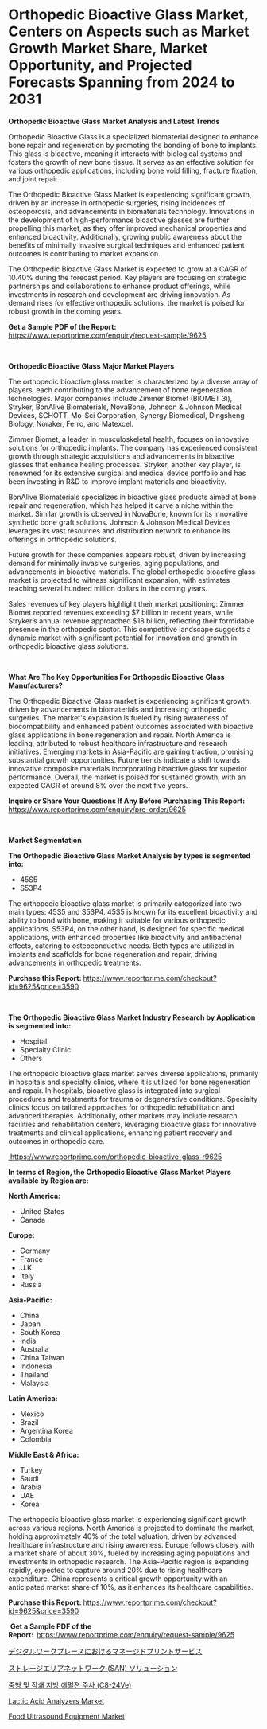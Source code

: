 <p><h1>Orthopedic Bioactive Glass Market, Centers on Aspects such as Market Growth Market Share, Market Opportunity, and Projected Forecasts Spanning from 2024 to 2031</h1></p><p><strong>Orthopedic Bioactive Glass Market Analysis and Latest Trends</strong></p>
<p><p>Orthopedic Bioactive Glass is a specialized biomaterial designed to enhance bone repair and regeneration by promoting the bonding of bone to implants. This glass is bioactive, meaning it interacts with biological systems and fosters the growth of new bone tissue. It serves as an effective solution for various orthopedic applications, including bone void filling, fracture fixation, and joint repair.</p><p>The Orthopedic Bioactive Glass Market is experiencing significant growth, driven by an increase in orthopedic surgeries, rising incidences of osteoporosis, and advancements in biomaterials technology. Innovations in the development of high-performance bioactive glasses are further propelling this market, as they offer improved mechanical properties and enhanced bioactivity. Additionally, growing public awareness about the benefits of minimally invasive surgical techniques and enhanced patient outcomes is contributing to market expansion.</p><p>The Orthopedic Bioactive Glass Market is expected to grow at a CAGR of 10.40% during the forecast period. Key players are focusing on strategic partnerships and collaborations to enhance product offerings, while investments in research and development are driving innovation. As demand rises for effective orthopedic solutions, the market is poised for robust growth in the coming years.</p></p>
<p><strong>Get a Sample PDF of the Report:&nbsp;</strong> <a href="https://www.reportprime.com/enquiry/request-sample/9625">https://www.reportprime.com/enquiry/request-sample/9625</a></p>
<p>&nbsp;</p>
<p><strong>Orthopedic Bioactive Glass Major Market Players</strong></p>
<p><p>The orthopedic bioactive glass market is characterized by a diverse array of players, each contributing to the advancement of bone regeneration technologies. Major companies include Zimmer Biomet (BIOMET 3i), Stryker, BonAlive Biomaterials, NovaBone, Johnson & Johnson Medical Devices, SCHOTT, Mo-Sci Corporation, Synergy Biomedical, Dingsheng Biology, Noraker, Ferro, and Matexcel.</p><p>Zimmer Biomet, a leader in musculoskeletal health, focuses on innovative solutions for orthopedic implants. The company has experienced consistent growth through strategic acquisitions and advancements in bioactive glasses that enhance healing processes. Stryker, another key player, is renowned for its extensive surgical and medical device portfolio and has been investing in R&D to improve implant materials and bioactivity.</p><p>BonAlive Biomaterials specializes in bioactive glass products aimed at bone repair and regeneration, which has helped it carve a niche within the market. Similar growth is observed in NovaBone, known for its innovative synthetic bone graft solutions. Johnson & Johnson Medical Devices leverages its vast resources and distribution network to enhance its offerings in orthopedic solutions.</p><p>Future growth for these companies appears robust, driven by increasing demand for minimally invasive surgeries, aging populations, and advancements in bioactive materials. The global orthopedic bioactive glass market is projected to witness significant expansion, with estimates reaching several hundred million dollars in the coming years.</p><p>Sales revenues of key players highlight their market positioning: Zimmer Biomet reported revenues exceeding $7 billion in recent years, while Stryker’s annual revenue approached $18 billion, reflecting their formidable presence in the orthopedic sector. This competitive landscape suggests a dynamic market with significant potential for innovation and growth in orthopedic bioactive glass solutions.</p></p>
<p>&nbsp;</p>
<p><strong>What Are The Key Opportunities For Orthopedic Bioactive Glass Manufacturers?</strong></p>
<p><p>The Orthopedic Bioactive Glass market is experiencing significant growth, driven by advancements in biomaterials and increasing orthopedic surgeries. The market's expansion is fueled by rising awareness of biocompatibility and enhanced patient outcomes associated with bioactive glass applications in bone regeneration and repair. North America is leading, attributed to robust healthcare infrastructure and research initiatives. Emerging markets in Asia-Pacific are gaining traction, promising substantial growth opportunities. Future trends indicate a shift towards innovative composite materials incorporating bioactive glass for superior performance. Overall, the market is poised for sustained growth, with an expected CAGR of around 8% over the next five years.</p></p>
<p><strong>Inquire or Share Your Questions If Any Before Purchasing This Report:</strong> <a href="https://www.reportprime.com/enquiry/pre-order/9625">https://www.reportprime.com/enquiry/pre-order/9625</a></p>
<p>&nbsp;</p>
<p><strong>Market Segmentation</strong></p>
<p><strong>The Orthopedic Bioactive Glass Market Analysis by types is segmented into:</strong></p>
<p><ul><li>45S5</li><li>S53P4</li></ul></p>
<p><p>The orthopedic bioactive glass market is primarily categorized into two main types: 45S5 and S53P4. 45S5 is known for its excellent bioactivity and ability to bond with bone, making it suitable for various orthopedic applications. S53P4, on the other hand, is designed for specific medical applications, with enhanced properties like bioactivity and antibacterial effects, catering to osteoconductive needs. Both types are utilized in implants and scaffolds for bone regeneration and repair, driving advancements in orthopedic treatments.</p></p>
<p><strong>Purchase this Report:&nbsp;</strong><a href="https://www.reportprime.com/checkout?id=9625&price=3590">https://www.reportprime.com/checkout?id=9625&price=3590</a></p>
<p>&nbsp;</p>
<p><strong>The Orthopedic Bioactive Glass Market Industry Research by Application is segmented into:</strong></p>
<p><ul><li>Hospital</li><li>Specialty Clinic</li><li>Others</li></ul></p>
<p><p>The orthopedic bioactive glass market serves diverse applications, primarily in hospitals and specialty clinics, where it is utilized for bone regeneration and repair. In hospitals, bioactive glass is integrated into surgical procedures and treatments for trauma or degenerative conditions. Specialty clinics focus on tailored approaches for orthopedic rehabilitation and advanced therapies. Additionally, other markets may include research facilities and rehabilitation centers, leveraging bioactive glass for innovative treatments and clinical applications, enhancing patient recovery and outcomes in orthopedic care.</p></p>
<p><a href="https://www.reportprime.com/orthopedic-bioactive-glass-r9625">&nbsp;https://www.reportprime.com/orthopedic-bioactive-glass-r9625</a></p>
<p><strong>In terms of Region, the Orthopedic Bioactive Glass Market Players available by Region are:</strong></p>
<p>
    <p> <strong> North America: </strong>
        <ul>
            <li>United States</li>
            <li>Canada</li>
        </ul>
        </p> 
    <p> <strong> Europe: </strong>
        <ul>
            <li>Germany</li>
            <li>France</li>
            <li>U.K.</li>
            <li>Italy</li>
            <li>Russia</li>
        </ul>
        </p> 
    <p> <strong> Asia-Pacific: </strong>
        <ul>
            <li>China</li>
            <li>Japan</li>
            <li>South Korea</li>
            <li>India</li>
            <li>Australia</li>
            <li>China Taiwan</li>
            <li>Indonesia</li>
            <li>Thailand</li>
            <li>Malaysia</li>
        </ul>
        </p> 
    <p> <strong> Latin America: </strong>
        <ul>
            <li>Mexico</li>
            <li>Brazil</li>
            <li>Argentina Korea</li>
            <li>Colombia</li>
        </ul>
        </p> 
    <p> <strong> Middle East & Africa: </strong>
        <ul>
            <li>Turkey</li>
            <li>Saudi</li>
            <li>Arabia</li>
            <li>UAE</li>
            <li>Korea</li>
        </ul>
    </p>
    </p>
<p><p>The orthopedic bioactive glass market is experiencing significant growth across various regions. North America is projected to dominate the market, holding approximately 40% of the total valuation, driven by advanced healthcare infrastructure and rising awareness. Europe follows closely with a market share of about 30%, fueled by increasing aging populations and investments in orthopedic research. The Asia-Pacific region is expanding rapidly, expected to capture around 20% due to rising healthcare expenditure. China represents a critical growth opportunity with an anticipated market share of 10%, as it enhances its healthcare capabilities.</p></p>
<p><strong>Purchase this Report: </strong><a href="https://www.reportprime.com/checkout?id=9625&price=3590">https://www.reportprime.com/checkout?id=9625&price=3590</a></p>
<p>&nbsp;<strong>Get a Sample PDF of the Report:&nbsp;&nbsp;</strong><a href="https://www.reportprime.com/enquiry/request-sample/9625">https://www.reportprime.com/enquiry/request-sample/9625</a></p>
<p><strong></strong></p>
<p><p><a href="https://medium.com/@camron674/managed-print-service-in-the-digital-workplace-ee34777dedf8">デジタルワークプレースにおけるマネージドプリントサービス</a></p><p><a href="https://medium.com/@skylarreilly36/storage-area-network-san-solutions-dc4adfcf8308">ストレージエリアネットワーク (SAN) ソリューション</a></p><p><a href="https://medium.com/@gabrielblanda5656/%EC%84%B8%EA%B3%84-medium-and-long-chain-fat-emulsion-injection-c8-24ve-market-%EC%9D%80-2024%EC%97%90%EC%84%9C-2031%EB%A1%9C-%EC%97%B0%ED%8F%89%EA%B7%A0-%EC%A6%9D%EA%B0%80%EC%9C%A8%EC%9D%84-%EB%B3%B4%EC%9D%BC-%EA%B2%83%EC%9C%BC%EB%A1%9C-6230ec61cac6">중형 및 장쇄 지방 에멀젼 주사 (C8-24Ve)</a></p><p><a href="https://github.com/NargisHussain432/Market-Research-Report-List-1/blob/main/lactic-acid-analyzers-market.md">Lactic Acid Analyzers Market</a></p><p><a href="https://issuu.com/reportprime-2/docs/food-ultrasound-equipment-market-si_9c6a46a53ee6e8">Food Ultrasound Equipment Market</a></p></p>